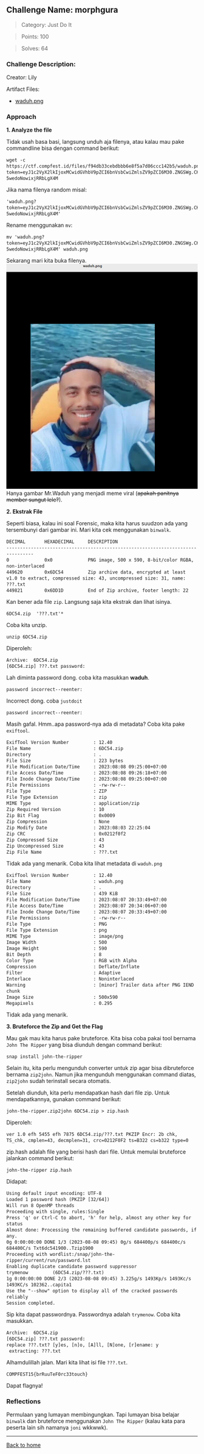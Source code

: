 ## Challenge Name: morphgura
>Category: Just Do It

>Points: 100

>Solves: 64

### Challenge Description: 

Creator: Lily

Artifact Files:
* [waduh.png](https://ctf.compfest.id/files/f94db33cebdbbb6e8f5a7d06ccc142b5/waduh.png?token=eyJ1c2VyX2lkIjoxMCwidGVhbV9pZCI6bnVsbCwiZmlsZV9pZCI6M30.ZNGSWg.CKRkBI7-5wedoNowixjRRbLgX4M)

### Approach

**1. Analyze the file**

Tidak usah basa basi, langsung unduh aja filenya, atau kalau mau pake commandline bisa dengan command berikut:
```
wget -c https://ctf.compfest.id/files/f94db33cebdbbb6e8f5a7d06ccc142b5/waduh.png?token=eyJ1c2VyX2lkIjoxMCwidGVhbV9pZCI6bnVsbCwiZmlsZV9pZCI6M30.ZNGSWg.CKRkBI7-5wedoNowixjRRbLgX4M
```
Jika nama filenya random misal:
```
'waduh.png?token=eyJ1c2VyX2lkIjoxMCwidGVhbV9pZCI6bnVsbCwiZmlsZV9pZCI6M30.ZNGSWg.CKRkBI7-5wedoNowixjRRbLgX4M'
```
Rename menggunakan ```mv```:
```
mv 'waduh.png?token=eyJ1c2VyX2lkIjoxMCwidGVhbV9pZCI6bnVsbCwiZmlsZV9pZCI6M30.ZNGSWg.CKRkBI7-5wedoNowixjRRbLgX4M' waduh.png
```
Sekarang mari kita buka filenya.
![Mr.Waduh](Just%20Do%20It-1.png)
Hanya gambar Mr.Waduh yang menjadi meme viral (~~apakah panitnya member sungut lele?~~). 

**2. Ekstrak File**

Seperti biasa, kalau ini soal Forensic, maka kita harus suudzon ada yang tersembunyi dari gambar ini. Mari kita cek menggunakan ```binwalk```.
```
DECIMAL       HEXADECIMAL     DESCRIPTION
--------------------------------------------------------------------------------
0             0x0             PNG image, 500 x 590, 8-bit/color RGBA, non-interlaced
449620        0x6DC54         Zip archive data, encrypted at least v1.0 to extract, compressed size: 43, uncompressed size: 31, name: ???.txt
449821        0x6DD1D         End of Zip archive, footer length: 22
```
Kan bener ada file ```zip```. Langsung saja kita ekstrak dan lihat isinya.
```
6DC54.zip  '???.txt'*
```
Coba kita unzip.
```
unzip 6DC54.zip
```
Diperoleh:
```
Archive:  6DC54.zip
[6DC54.zip] ???.txt password: 
```
Lah diminta password dong. coba kita masukkan **waduh**.
```
password incorrect--reenter: 
```
Incorrect dong. coba ```justdoit```
```
password incorrect--reenter: 
```
Masih gafal. Hmm..apa password-nya ada di metadata? Coba kita pake ```exiftool```.
```
ExifTool Version Number         : 12.40
File Name                       : 6DC54.zip
Directory                       : .
File Size                       : 223 bytes
File Modification Date/Time     : 2023:08:08 09:25:00+07:00
File Access Date/Time           : 2023:08:08 09:26:18+07:00
File Inode Change Date/Time     : 2023:08:08 09:25:00+07:00
File Permissions                : -rw-rw-r--
File Type                       : ZIP
File Type Extension             : zip
MIME Type                       : application/zip
Zip Required Version            : 10
Zip Bit Flag                    : 0x0009
Zip Compression                 : None
Zip Modify Date                 : 2023:08:03 22:25:04
Zip CRC                         : 0x0212f0f2
Zip Compressed Size             : 43
Zip Uncompressed Size           : 43
Zip File Name                   : ???.txt
```
Tidak ada yang menarik. Coba kita lihat metadata di ```waduh.png```
```
ExifTool Version Number         : 12.40
File Name                       : waduh.png
Directory                       : .
File Size                       : 439 KiB
File Modification Date/Time     : 2023:08:07 20:33:49+07:00
File Access Date/Time           : 2023:08:07 20:34:06+07:00
File Inode Change Date/Time     : 2023:08:07 20:33:49+07:00
File Permissions                : -rw-rw-r--
File Type                       : PNG
File Type Extension             : png
MIME Type                       : image/png
Image Width                     : 500
Image Height                    : 590
Bit Depth                       : 8
Color Type                      : RGB with Alpha
Compression                     : Deflate/Inflate
Filter                          : Adaptive
Interlace                       : Noninterlaced
Warning                         : [minor] Trailer data after PNG IEND chunk
Image Size                      : 500x590
Megapixels                      : 0.295
```
Tidak ada yang menarik.

**3. Bruteforce the Zip and Get the Flag**

Mau gak mau kita harus pake bruteforce. Kita bisa coba pakai tool bernama ```John The Ripper``` yang bisa diunduh dengan command berikut:
```
snap install john-the-ripper
```
Selain itu, kita perlu mengunduh converter untuk zip agar bisa dibruteforce bernama ```zip2john```. Namun jika mengunduh menggunakan command diatas, ```zip2john``` sudah terinstall secara otomatis.

Setelah diunduh, kita perlu mendapatkan hash dari file zip. Untuk mendapatkannya, gunakan command berikut:
```
john-the-ripper.zip2john 6DC54.zip > zip.hash
```
Diperoleh:
```
ver 1.0 efh 5455 efh 7875 6DC54.zip/???.txt PKZIP Encr: 2b chk, TS_chk, cmplen=43, decmplen=31, crc=0212F0F2 ts=B322 cs=b322 type=0
```
zip.hash adalah file yang berisi hash dari file. Untuk memulai bruteforce jalankan command berikut:
```
john-the-ripper zip.hash
```
Didapat:
```
Using default input encoding: UTF-8
Loaded 1 password hash (PKZIP [32/64])
Will run 8 OpenMP threads
Proceeding with single, rules:Single
Press 'q' or Ctrl-C to abort, 'h' for help, almost any other key for status
Almost done: Processing the remaining buffered candidate passwords, if any.
0g 0:00:00:00 DONE 1/3 (2023-08-08 09:45) 0g/s 684400p/s 684400c/s 684400C/s Txt6dc541900..Tzip1900
Proceeding with wordlist:/snap/john-the-ripper/current/run/password.lst
Enabling duplicate candidate password suppressor
trymenow         (6DC54.zip/???.txt)     
1g 0:00:00:00 DONE 2/3 (2023-08-08 09:45) 3.225g/s 1493Kp/s 1493Kc/s 1493KC/s 102362..capita1
Use the "--show" option to display all of the cracked passwords reliably
Session completed. 
```
Sip kita dapat passwordnya. Passwordnya adalah ```trymenow```. Coba kita masukkan.
```
Archive:  6DC54.zip
[6DC54.zip] ???.txt password: 
replace ???.txt? [y]es, [n]o, [A]ll, [N]one, [r]ename: y
 extracting: ???.txt 
```
Alhamdulillah jalan. Mari kita lihat isi file ```???.txt```.
```
COMPFEST15{brRuuTeF0rc33touch}
```
Dapat flagnya!

### Reflections

Permulaan yang lumayan membingungkan. Tapi lumayan bisa belajar ```binwalk``` dan bruteforce menggunakan ```John The Ripper``` (kalau kata para peserta lain sih namanya ```joni``` wkkwwk).

---
[Back to home](../Readme.md)
